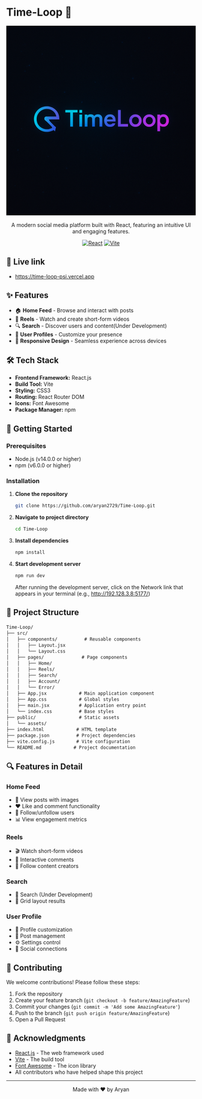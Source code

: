 # Time-Loop 📱

<div align="center">

![Time-Loop Logo](public/assets/logo6.png)

A modern social media platform built with React, featuring an intuitive UI and engaging features.

[![React](https://img.shields.io/badge/React-20232A?style=for-the-badge&logo=react&logoColor=61DAFB)](https://reactjs.org/)
[![Vite](https://img.shields.io/badge/Vite-646CFF?style=for-the-badge&logo=vite&logoColor=white)](https://vitejs.dev/)


</div>

## 🛜 Live link 
- https://time-loop-psi.vercel.app

## ✨ Features

- 🏠 **Home Feed** - Browse and interact with posts
- 🎥 **Reels** - Watch and create short-form videos
- 🔍 **Search** - Discover users and content(Under Development)
- 👤 **User Profiles** - Customize your presence
- 📱 **Responsive Design** - Seamless experience across devices

## 🛠️ Tech Stack

- **Frontend Framework:** React.js
- **Build Tool:** Vite
- **Styling:** CSS3
- **Routing:** React Router DOM
- **Icons:** Font Awesome
- **Package Manager:** npm

## 🚀 Getting Started

### Prerequisites

- Node.js (v14.0.0 or higher)
- npm (v6.0.0 or higher)

### Installation

1. **Clone the repository**
   ```bash
   git clone https://github.com/aryan2729/Time-Loop.git
   ```

2. **Navigate to project directory**
   ```bash
   cd Time-Loop
   ```

3. **Install dependencies**
   ```bash
   npm install
   ```

4. **Start development server**
   ```bash
   npm run dev
   ```

   After running the development server, click on the Network link that appears in your terminal (e.g., http://192.128.3.8:5177/)


## 📁 Project Structure

```
Time-Loop/
├── src/
│   ├── components/          # Reusable components
│   │   ├── Layout.jsx
│   │   └── Layout.css
│   ├── pages/              # Page components
│   │   ├── Home/
│   │   ├── Reels/
│   │   ├── Search/
│   │   ├── Account/
│   │   └── Error/
│   ├── App.jsx            # Main application component
│   ├── App.css            # Global styles
│   ├── main.jsx           # Application entry point
│   └── index.css          # Base styles
├── public/                # Static assets
│   └── assets/
├── index.html            # HTML template
├── package.json          # Project dependencies
├── vite.config.js        # Vite configuration
└── README.md            # Project documentation
```

## 🔍 Features in Detail

### Home Feed
- 📸 View posts with images
- ❤️ Like and comment functionality
- 👥 Follow/unfollow users
- 📊 View engagement metrics

### Reels
- 🎬 Watch short-form videos
- 💬 Interactive comments
- 👥 Follow content creators

### Search
- 🔎 Search (Under Development)
- 📱 Grid layout results

### User Profile
- 👤 Profile customization
- 📸 Post management
- ⚙️ Settings control
- 👥 Social connections


## 🤝 Contributing

We welcome contributions! Please follow these steps:

1. Fork the repository
2. Create your feature branch (`git checkout -b feature/AmazingFeature`)
3. Commit your changes (`git commit -m 'Add some AmazingFeature'`)
4. Push to the branch (`git push origin feature/AmazingFeature`)
5. Open a Pull Request


## 🙏 Acknowledgments

- [React.js](https://reactjs.org/) - The web framework used
- [Vite](https://vitejs.dev/) - The build tool
- [Font Awesome](https://fontawesome.com/) - The icon library
- All contributors who have helped shape this project

---

<div align="center">
Made with ❤️ by Aryan
</div>
